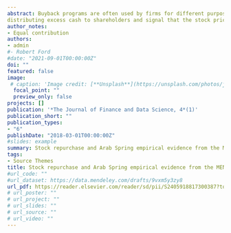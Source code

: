 ```yaml
---
abstract: Buyback programs are often used by firms for different purposes, including
distributing excess cash to shareholders and signal that the stock price is underpriced. The first purpose of this chapter book is to review studies of buyback programs and to highlight that fundamentals-based hypotheses are problematic in financial turmoil. We will show how buyback programs add value to shareholders while also identifying some situations in which they can destroy value. The second purpose is to present the pros and cons of buyback programs to shareholders, particularly during financial turmoil. 
author_notes:
- Equal contribution
authors:
- admin
#- Robert Ford
#date: "2021-09-01T00:00:00Z"
doi: ""
featured: false
image:
 # caption: 'Image credit: [**Unsplash**](https://unsplash.com/photos/jdD8gXaTZsc)'
  focal_point: ""
  preview_only: false
projects: []
publication: '*The Journal of Finance and Data Science, 4*(1)'
publication_short: ""
publication_types:
- "6"
publishDate: "2018-03-01T00:00:00Z"
#slides: example
summary: Stock repurchase and Arab Spring empirical evidence from the MENA region
tags:
- Source Themes
title: Stock repurchase and Arab Spring empirical evidence from the MENA region
#url_code: ""
#url_dataset: https://data.mendeley.com/drafts/9vxm5y3zy8
url_pdf: https://reader.elsevier.com/reader/sd/pii/S2405918817300387?token=D3BDD88B93E60B8FA2F967CB20D729A860AA67F5349178188740171B23E514FF2A3114A3B600BC017D015898EF4C2550&originRegion=eu-west-1&originCreation=20220511123015
# url_poster: ""
# url_project: ""
# url_slides: ""
# url_source: ""
# url_video: ""
---
```


